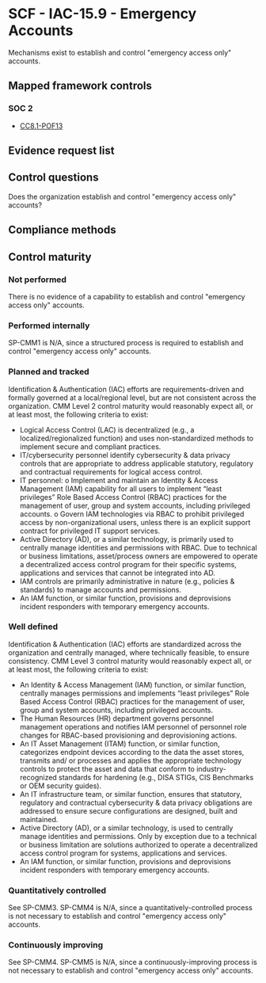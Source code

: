 # SCF - IAC-15.9 - Emergency Accounts
Mechanisms exist to establish and control "emergency access only" accounts.
## Mapped framework controls
### SOC 2
- [CC8.1-POF13](../soc2/cc81-pof13.md)

## Evidence request list


## Control questions
Does the organization establish and control "emergency access only" accounts?

## Compliance methods


## Control maturity
### Not performed
There is no evidence of a capability to establish and control "emergency access only" accounts.

### Performed internally
SP-CMM1 is N/A, since a structured process is required to establish and control "emergency access only" accounts.

### Planned and tracked
Identification & Authentication (IAC) efforts are requirements-driven and formally governed at a local/regional level, but are not consistent across the organization. CMM Level 2 control maturity would reasonably expect all, or at least most, the following criteria to exist:
- Logical Access Control (LAC) is decentralized (e.g., a localized/regionalized function) and uses non-standardized methods to implement secure and compliant practices.
- IT/cybersecurity personnel identify cybersecurity & data privacy controls that are appropriate to address applicable statutory, regulatory and contractual requirements for logical access control.
- IT personnel:
o	Implement and maintain an Identity & Access Management (IAM) capability for all users to implement “least privileges” Role Based Access Control (RBAC) practices for the management of user, group and system accounts, including privileged accounts.
o	Govern IAM technologies via RBAC to prohibit privileged access by non-organizational users, unless there is an explicit support contract for privileged IT support services.
- Active Directory (AD), or a similar technology, is primarily used to centrally manage identities and permissions with RBAC. Due to technical or business limitations, asset/process owners are empowered to operate a decentralized access control program for their specific systems, applications and services that cannot be integrated into AD.
- IAM controls are primarily administrative in nature (e.g., policies & standards) to manage accounts and permissions.
- An IAM function, or similar function, provisions and deprovisions incident responders with temporary emergency accounts.

### Well defined
Identification & Authentication (IAC) efforts are standardized across the organization and centrally managed, where technically feasible, to ensure consistency. CMM Level 3 control maturity would reasonably expect all, or at least most, the following criteria to exist:
- An Identity & Access Management (IAM) function, or similar function, centrally manages permissions and implements “least privileges” Role Based Access Control (RBAC) practices for the management of user, group and system accounts, including privileged accounts.
- The Human Resources (HR) department governs personnel management operations and notifies IAM personnel of personnel role changes for RBAC-based provisioning and deprovisioning actions.
- An IT Asset Management (ITAM) function, or similar function, categorizes endpoint devices according to the data the asset stores, transmits and/ or processes and applies the appropriate technology controls to protect the asset and data that conform to industry-recognized standards for hardening (e.g., DISA STIGs, CIS Benchmarks or OEM security guides).
- An IT infrastructure team, or similar function, ensures that statutory, regulatory and contractual cybersecurity & data privacy obligations are addressed to ensure secure configurations are designed, built and maintained.
- Active Directory (AD), or a similar technology, is used to centrally manage identities and permissions. Only by exception due to a technical or business limitation are solutions authorized to operate a decentralized access control program for systems, applications and services.
- An IAM function, or similar function, provisions and deprovisions incident responders with temporary emergency accounts.

### Quantitatively controlled
See SP-CMM3. SP-CMM4 is N/A, since a quantitatively-controlled process is not necessary to establish and control "emergency access only" accounts.

### Continuously improving
See SP-CMM4. SP-CMM5 is N/A, since a continuously-improving process is not necessary to establish and control "emergency access only" accounts.
